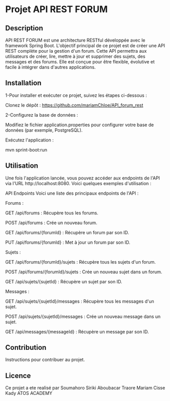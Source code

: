 # Projet API REST FORUM

## Description
API REST FORUM est une architecture RESTful développée avec le framework Spring Boot. L'objectif principal de ce projet est de créer une API REST complète pour la gestion d'un forum. Cette API permettra aux utilisateurs de créer, lire, mettre à jour et supprimer des sujets, des messages et des forums. Elle est conçue pour être flexible, évolutive et facile à intégrer dans d'autres applications.
## Installation

1-Pour installer et exécuter ce projet, suivez les étapes ci-dessous :

Clonez le dépôt :
https://github.com/mariamChloe/API_forum_rest

2-Configurez la base de données :

Modifiez le fichier application.properties pour configurer votre base de données (par exemple, PostgreSQL).


Exécutez l'application :

mvn sprint-boot:run



## Utilisation

Une fois l'application lancée, vous pouvez accéder aux endpoints de l'API via l'URL http://localhost:8080. Voici quelques exemples d'utilisation :


API Endpoints
Voici une liste des principaux endpoints de l'API :

Forums :

GET /api/forums : Récupère tous les forums.

POST /api/forums : Crée un nouveau forum.

GET /api/forums/{forumId} : Récupère un forum par son ID.

PUT /api/forums/{forumId} : Met à jour un forum par son ID.


Sujets :

GET /api/forums/{forumId}/sujets : Récupère tous les sujets d'un forum.

POST /api/forums/{forumId}/sujets : Crée un nouveau sujet dans un forum.

GET /api/sujets/{sujetId} : Récupère un sujet par son ID.



Messages :

GET /api/sujets/{sujetId}/messages : Récupère tous les messages d'un sujet.

POST /api/sujets/{sujetId}/messages : Crée un nouveau message dans un sujet.

GET /api/messages/{messageId} : Récupère un message par son ID.


## Contribution

Instructions pour contribuer au projet.

## Licence

Ce projet a ete realisé par 
Soumahoro Siriki Aboubacar
Traore Mariam
Cisse Kady
ATOS ACADEMY